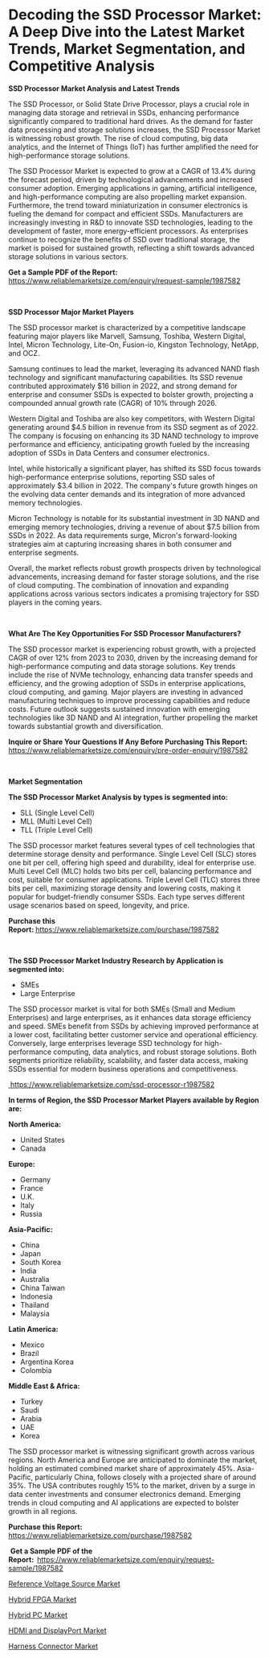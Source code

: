 <p><h1>Decoding the SSD Processor Market: A Deep Dive into the Latest Market Trends, Market Segmentation, and Competitive Analysis</h1></p><p><strong>SSD Processor Market Analysis and Latest Trends</strong></p>
<p><p>The SSD Processor, or Solid State Drive Processor, plays a crucial role in managing data storage and retrieval in SSDs, enhancing performance significantly compared to traditional hard drives. As the demand for faster data processing and storage solutions increases, the SSD Processor Market is witnessing robust growth. The rise of cloud computing, big data analytics, and the Internet of Things (IoT) has further amplified the need for high-performance storage solutions. </p><p>The SSD Processor Market is expected to grow at a CAGR of 13.4% during the forecast period, driven by technological advancements and increased consumer adoption. Emerging applications in gaming, artificial intelligence, and high-performance computing are also propelling market expansion. Furthermore, the trend toward miniaturization in consumer electronics is fueling the demand for compact and efficient SSDs. Manufacturers are increasingly investing in R&D to innovate SSD technologies, leading to the development of faster, more energy-efficient processors. As enterprises continue to recognize the benefits of SSD over traditional storage, the market is poised for sustained growth, reflecting a shift towards advanced storage solutions in various sectors.</p></p>
<p><strong>Get a Sample PDF of the Report:&nbsp;</strong> <a href="https://www.reliablemarketsize.com/enquiry/request-sample/1987582?utm_campaign=2034&utm_medium=2&utm_source=Github&utm_content=ia&utm_term=06042025&utm_id=ssd-processor">https://www.reliablemarketsize.com/enquiry/request-sample/1987582</a></p>
<p>&nbsp;</p>
<p><strong>SSD Processor Major Market Players</strong></p>
<p><p>The SSD processor market is characterized by a competitive landscape featuring major players like Marvell, Samsung, Toshiba, Western Digital, Intel, Micron Technology, Lite-On, Fusion-io, Kingston Technology, NetApp, and OCZ. </p><p>Samsung continues to lead the market, leveraging its advanced NAND flash technology and significant manufacturing capabilities. Its SSD revenue contributed approximately $16 billion in 2022, and strong demand for enterprise and consumer SSDs is expected to bolster growth, projecting a compounded annual growth rate (CAGR) of 10% through 2026.</p><p>Western Digital and Toshiba are also key competitors, with Western Digital generating around $4.5 billion in revenue from its SSD segment as of 2022. The company is focusing on enhancing its 3D NAND technology to improve performance and efficiency, anticipating growth fueled by the increasing adoption of SSDs in Data Centers and consumer electronics.</p><p>Intel, while historically a significant player, has shifted its SSD focus towards high-performance enterprise solutions, reporting SSD sales of approximately $3.4 billion in 2022. The company's future growth hinges on the evolving data center demands and its integration of more advanced memory technologies.</p><p>Micron Technology is notable for its substantial investment in 3D NAND and emerging memory technologies, driving a revenue of about $7.5 billion from SSDs in 2022. As data requirements surge, Micron's forward-looking strategies aim at capturing increasing shares in both consumer and enterprise segments.</p><p>Overall, the market reflects robust growth prospects driven by technological advancements, increasing demand for faster storage solutions, and the rise of cloud computing. The combination of innovation and expanding applications across various sectors indicates a promising trajectory for SSD players in the coming years.</p></p>
<p>&nbsp;</p>
<p><strong>What Are The Key Opportunities For SSD Processor Manufacturers?</strong></p>
<p><p>The SSD processor market is experiencing robust growth, with a projected CAGR of over 12% from 2023 to 2030, driven by the increasing demand for high-performance computing and data storage solutions. Key trends include the rise of NVMe technology, enhancing data transfer speeds and efficiency, and the growing adoption of SSDs in enterprise applications, cloud computing, and gaming. Major players are investing in advanced manufacturing techniques to improve processing capabilities and reduce costs. Future outlook suggests sustained innovation with emerging technologies like 3D NAND and AI integration, further propelling the market towards substantial growth and diversification.</p></p>
<p><strong>Inquire or Share Your Questions If Any Before Purchasing This Report:</strong> <a href="https://www.reliablemarketsize.com/enquiry/pre-order-enquiry/1987582?utm_campaign=2034&utm_medium=2&utm_source=Github&utm_content=ia&utm_term=06042025&utm_id=ssd-processor">https://www.reliablemarketsize.com/enquiry/pre-order-enquiry/1987582</a></p>
<p>&nbsp;</p>
<p><strong>Market Segmentation</strong></p>
<p><strong>The SSD Processor Market Analysis by types is segmented into:</strong></p>
<p><ul><li>SLL (Single Level Cell)</li><li>MLL (Multi Level Cell)</li><li>TLL (Triple Level Cell)</li></ul></p>
<p><p>The SSD processor market features several types of cell technologies that determine storage density and performance. Single Level Cell (SLC) stores one bit per cell, offering high speed and durability, ideal for enterprise use. Multi Level Cell (MLC) holds two bits per cell, balancing performance and cost, suitable for consumer applications. Triple Level Cell (TLC) stores three bits per cell, maximizing storage density and lowering costs, making it popular for budget-friendly consumer SSDs. Each type serves different usage scenarios based on speed, longevity, and price.</p></p>
<p><strong>Purchase this Report:&nbsp;</strong><a href="https://www.reliablemarketsize.com/purchase/1987582?utm_campaign=2034&utm_medium=2&utm_source=Github&utm_content=ia&utm_term=06042025&utm_id=ssd-processor">https://www.reliablemarketsize.com/purchase/1987582</a></p>
<p>&nbsp;</p>
<p><strong>The SSD Processor Market Industry Research by Application is segmented into:</strong></p>
<p><ul><li>SMEs</li><li>Large Enterprise</li></ul></p>
<p><p>The SSD processor market is vital for both SMEs (Small and Medium Enterprises) and large enterprises, as it enhances data storage efficiency and speed. SMEs benefit from SSDs by achieving improved performance at a lower cost, facilitating better customer service and operational efficiency. Conversely, large enterprises leverage SSD technology for high-performance computing, data analytics, and robust storage solutions. Both segments prioritize reliability, scalability, and faster data access, making SSDs essential for modern business operations and competitiveness.</p></p>
<p><a href="https://www.reliablemarketsize.com/ssd-processor-r1987582?utm_campaign=2034&utm_medium=2&utm_source=Github&utm_content=ia&utm_term=06042025&utm_id=ssd-processor">&nbsp;https://www.reliablemarketsize.com/ssd-processor-r1987582</a></p>
<p><strong>In terms of Region, the SSD Processor Market Players available by Region are:</strong></p>
<p>
    <p> <strong> North America: </strong>
        <ul>
            <li>United States</li>
            <li>Canada</li>
        </ul>
        </p> 
    <p> <strong> Europe: </strong>
        <ul>
            <li>Germany</li>
            <li>France</li>
            <li>U.K.</li>
            <li>Italy</li>
            <li>Russia</li>
        </ul>
        </p> 
    <p> <strong> Asia-Pacific: </strong>
        <ul>
            <li>China</li>
            <li>Japan</li>
            <li>South Korea</li>
            <li>India</li>
            <li>Australia</li>
            <li>China Taiwan</li>
            <li>Indonesia</li>
            <li>Thailand</li>
            <li>Malaysia</li>
        </ul>
        </p> 
    <p> <strong> Latin America: </strong>
        <ul>
            <li>Mexico</li>
            <li>Brazil</li>
            <li>Argentina Korea</li>
            <li>Colombia</li>
        </ul>
        </p> 
    <p> <strong> Middle East & Africa: </strong>
        <ul>
            <li>Turkey</li>
            <li>Saudi</li>
            <li>Arabia</li>
            <li>UAE</li>
            <li>Korea</li>
        </ul>
    </p>
    </p>
<p><p>The SSD processor market is witnessing significant growth across various regions. North America and Europe are anticipated to dominate the market, holding an estimated combined market share of approximately 45%. Asia-Pacific, particularly China, follows closely with a projected share of around 35%. The USA contributes roughly 15% to the market, driven by a surge in data center investments and consumer electronics demand. Emerging trends in cloud computing and AI applications are expected to bolster growth in all regions.</p></p>
<p><strong>Purchase this Report: </strong><a href="https://www.reliablemarketsize.com/purchase/1987582?utm_campaign=2034&utm_medium=2&utm_source=Github&utm_content=ia&utm_term=06042025&utm_id=ssd-processor">https://www.reliablemarketsize.com/purchase/1987582</a></p>
<p>&nbsp;<strong>Get a Sample PDF of the Report:&nbsp;&nbsp;</strong><a href="https://www.reliablemarketsize.com/enquiry/request-sample/1987582?utm_campaign=2034&utm_medium=2&utm_source=Github&utm_content=ia&utm_term=06042025&utm_id=ssd-processor">https://www.reliablemarketsize.com/enquiry/request-sample/1987582</a></p>
<p><strong></strong></p>
<p><p><a href="https://github.com/janustabarf2/Market-Research-Report-List-1/blob/main/reference-voltage-source-market.md?utm_campaign=2034&utm_medium=2&utm_source=Github&utm_content=ia&utm_term=06042025&utm_id=ssd-processor">Reference Voltage Source Market</a></p><p><a href="https://github.com/grevecodeeol/Market-Research-Report-List-1/blob/main/hybrid-fpga-market.md?utm_campaign=2034&utm_medium=2&utm_source=Github&utm_content=ia&utm_term=06042025&utm_id=ssd-processor">Hybrid FPGA Market</a></p><p><a href="https://github.com/kielbledeni0/Market-Research-Report-List-1/blob/main/hybrid-pc-market.md?utm_campaign=2034&utm_medium=2&utm_source=Github&utm_content=ia&utm_term=06042025&utm_id=ssd-processor">Hybrid PC Market</a></p><p><a href="https://github.com/calizlewin2f/Market-Research-Report-List-1/blob/main/hdmi-and-displayport-market.md?utm_campaign=2034&utm_medium=2&utm_source=Github&utm_content=ia&utm_term=06042025&utm_id=ssd-processor">HDMI and DisplayPort Market</a></p><p><a href="https://github.com/kaganalcinwv/Market-Research-Report-List-1/blob/main/harness-connector-market.md?utm_campaign=2034&utm_medium=2&utm_source=Github&utm_content=ia&utm_term=06042025&utm_id=ssd-processor">Harness Connector Market</a></p></p>
